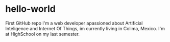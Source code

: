 # hello-world
First GitHub repo
I'm a web developer apassioned about Artificial Inteligence and Internet Of Things, im currently living in Colima, Mexico. I'm at HighSchool on my last semester.

